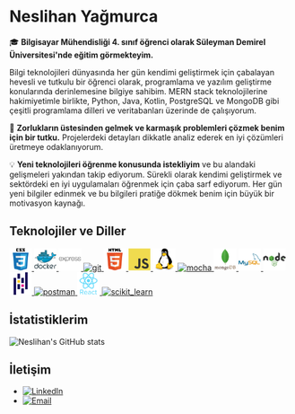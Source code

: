 # Neslihan Yağmurca


🎓 **Bilgisayar Mühendisliği 4. sınıf öğrenci olarak Süleyman Demirel Üniversitesi'nde eğitim görmekteyim.**

Bilgi teknolojileri dünyasında her gün kendimi geliştirmek için çabalayan hevesli ve tutkulu bir öğrenci olarak, programlama ve yazılım geliştirme konularında derinlemesine bilgiye sahibim. MERN stack teknolojilerine hakimiyetimle birlikte, Python, Java, Kotlin, PostgreSQL ve MongoDB gibi çeşitli programlama dilleri ve veritabanları üzerinde de çalışıyorum.

🚀 **Zorlukların üstesinden gelmek ve karmaşık problemleri çözmek benim için bir tutku.** Projelerdeki detayları dikkatle analiz ederek en iyi çözümleri üretmeye odaklanıyorum.

💡 **Yeni teknolojileri öğrenme konusunda istekliyim** ve bu alandaki gelişmeleri yakından takip ediyorum. Sürekli olarak kendimi geliştirmek ve sektördeki en iyi uygulamaları öğrenmek için çaba sarf ediyorum. Her gün yeni bilgiler edinmek ve bu bilgileri pratiğe dökmek benim için büyük bir motivasyon kaynağı.
## Teknolojiler ve Diller
 <a href="https://www.w3schools.com/css/" target="_blank" rel="noreferrer"> <img src="https://raw.githubusercontent.com/devicons/devicon/master/icons/css3/css3-original-wordmark.svg" alt="css3" width="40" height="40"/> </a> <a href="https://www.docker.com/" target="_blank" rel="noreferrer"> <img src="https://raw.githubusercontent.com/devicons/devicon/master/icons/docker/docker-original-wordmark.svg" alt="docker" width="40" height="40"/> </a> <a href="https://expressjs.com" target="_blank" rel="noreferrer"> <img src="https://raw.githubusercontent.com/devicons/devicon/master/icons/express/express-original-wordmark.svg" alt="express" width="40" height="40"/> </a> <a href="https://git-scm.com/" target="_blank" rel="noreferrer"> <img src="https://www.vectorlogo.zone/logos/git-scm/git-scm-icon.svg" alt="git" width="40" height="40"/> </a> <a href="https://www.w3.org/html/" target="_blank" rel="noreferrer"> <img src="https://raw.githubusercontent.com/devicons/devicon/master/icons/html5/html5-original-wordmark.svg" alt="html5" width="40" height="40"/> </a>  <a href="https://developer.mozilla.org/en-US/docs/Web/JavaScript" target="_blank" rel="noreferrer"> <img src="https://raw.githubusercontent.com/devicons/devicon/master/icons/javascript/javascript-original.svg" alt="javascript" width="40" height="40"/> </a>  <a href="https://www.linux.org/" target="_blank" rel="noreferrer"> <img src="https://raw.githubusercontent.com/devicons/devicon/master/icons/linux/linux-original.svg" alt="linux" width="40" height="40"/> </a> <a href="https://mochajs.org" target="_blank" rel="noreferrer"> <img src="https://www.vectorlogo.zone/logos/mochajs/mochajs-icon.svg" alt="mocha" width="40" height="40"/> </a> <a href="https://www.mongodb.com/" target="_blank" rel="noreferrer"> <img src="https://raw.githubusercontent.com/devicons/devicon/master/icons/mongodb/mongodb-original-wordmark.svg" alt="mongodb" width="40" height="40"/> </a> <a href="https://www.mysql.com/" target="_blank" rel="noreferrer"> <img src="https://raw.githubusercontent.com/devicons/devicon/master/icons/mysql/mysql-original-wordmark.svg" alt="mysql" width="40" height="40"/> </a> <a href="https://nodejs.org" target="_blank" rel="noreferrer"> <img src="https://raw.githubusercontent.com/devicons/devicon/master/icons/nodejs/nodejs-original-wordmark.svg" alt="nodejs" width="40" height="40"/> </a> <a href="https://pandas.pydata.org/" target="_blank" rel="noreferrer"> <img src="https://raw.githubusercontent.com/devicons/devicon/2ae2a900d2f041da66e950e4d48052658d850630/icons/pandas/pandas-original.svg" alt="pandas" width="40" height="40"/> </a>  <a href="https://postman.com" target="_blank" rel="noreferrer"> <img src="https://www.vectorlogo.zone/logos/getpostman/getpostman-icon.svg" alt="postman" width="40" height="40"/> </a> <a href="https://reactjs.org/" target="_blank" rel="noreferrer"> <img src="https://raw.githubusercontent.com/devicons/devicon/master/icons/react/react-original-wordmark.svg" alt="react" width="40" height="40"/> </a> <a href="https://scikit-learn.org/" target="_blank" rel="noreferrer"> <img src="https://upload.wikimedia.org/wikipedia/commons/0/05/Scikit_learn_logo_small.svg" alt="scikit_learn" width="40" height="40"/> </a>  </p>
  
## İstatistiklerim
![Neslihan's GitHub stats](https://github-readme-stats.vercel.app/api?username=nneslihanyy&show_icons=true&theme=radical)


## İletişim
- [![LinkedIn](https://img.shields.io/badge/-LinkedIn-0077B5?style=flat&logo=linkedin&logoColor=white)](https://www.linkedin.com/in/neslihan-ya%C4%9Fmurca/)
- [![Email](https://img.shields.io/badge/-Email-D14836?style=flat&logo=gmail&logoColor=white)](mailto:neslihanyagmurca@icloud.com)
